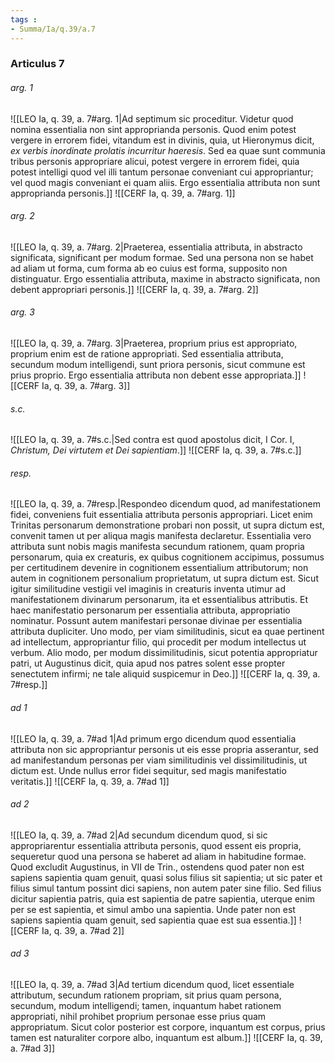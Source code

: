 ```yaml
---
tags : 
- Summa/Ia/q.39/a.7
---
```


### Articulus 7

###### arg. 1
![[LEO Ia, q. 39, a. 7#arg. 1|Ad septimum sic proceditur. Videtur quod nomina essentialia non sint approprianda personis. Quod enim potest vergere in errorem fidei, vitandum est in divinis, quia, ut Hieronymus dicit, *ex verbis inordinate prolatis incurritur haeresis*. Sed ea quae sunt communia tribus personis appropriare alicui, potest vergere in errorem fidei, quia potest intelligi quod vel illi tantum personae conveniant cui appropriantur; vel quod magis conveniant ei quam aliis. Ergo essentialia attributa non sunt approprianda personis.]]
![[CERF Ia, q. 39, a. 7#arg. 1]]

###### arg. 2
![[LEO Ia, q. 39, a. 7#arg. 2|Praeterea, essentialia attributa, in abstracto significata, significant per modum formae. Sed una persona non se habet ad aliam ut forma, cum forma ab eo cuius est forma, supposito non distinguatur. Ergo essentialia attributa, maxime in abstracto significata, non debent appropriari personis.]]
![[CERF Ia, q. 39, a. 7#arg. 2]]

###### arg. 3
![[LEO Ia, q. 39, a. 7#arg. 3|Praeterea, proprium prius est appropriato, proprium enim est de ratione appropriati. Sed essentialia attributa, secundum modum intelligendi, sunt priora personis, sicut commune est prius proprio. Ergo essentialia attributa non debent esse appropriata.]]
![[CERF Ia, q. 39, a. 7#arg. 3]]

###### s.c.
![[LEO Ia, q. 39, a. 7#s.c.|Sed contra est quod apostolus dicit, I Cor. I, *Christum, Dei virtutem et Dei sapientiam*.]]
![[CERF Ia, q. 39, a. 7#s.c.]]

###### resp.
![[LEO Ia, q. 39, a. 7#resp.|Respondeo dicendum quod, ad manifestationem fidei, conveniens fuit essentialia attributa personis appropriari. Licet enim Trinitas personarum demonstratione probari non possit, ut supra dictum est, convenit tamen ut per aliqua magis manifesta declaretur. Essentialia vero attributa sunt nobis magis manifesta secundum rationem, quam propria personarum, quia ex creaturis, ex quibus cognitionem accipimus, possumus per certitudinem devenire in cognitionem essentialium attributorum; non autem in cognitionem personalium proprietatum, ut supra dictum est. Sicut igitur similitudine vestigii vel imaginis in creaturis inventa utimur ad manifestationem divinarum personarum, ita et essentialibus attributis. Et haec manifestatio personarum per essentialia attributa, appropriatio nominatur. Possunt autem manifestari personae divinae per essentialia attributa dupliciter. Uno modo, per viam similitudinis, sicut ea quae pertinent ad intellectum, appropriantur filio, qui procedit per modum intellectus ut verbum. Alio modo, per modum dissimilitudinis, sicut potentia appropriatur patri, ut Augustinus dicit, quia apud nos patres solent esse propter senectutem infirmi; ne tale aliquid suspicemur in Deo.]]
![[CERF Ia, q. 39, a. 7#resp.]]

###### ad 1
![[LEO Ia, q. 39, a. 7#ad 1|Ad primum ergo dicendum quod essentialia attributa non sic appropriantur personis ut eis esse propria asserantur, sed ad manifestandum personas per viam similitudinis vel dissimilitudinis, ut dictum est. Unde nullus error fidei sequitur, sed magis manifestatio veritatis.]]
![[CERF Ia, q. 39, a. 7#ad 1]]

###### ad 2
![[LEO Ia, q. 39, a. 7#ad 2|Ad secundum dicendum quod, si sic appropriarentur essentialia attributa personis, quod essent eis propria, sequeretur quod una persona se haberet ad aliam in habitudine formae. Quod excludit Augustinus, in VII de Trin., ostendens quod pater non est sapiens sapientia quam genuit, quasi solus filius sit sapientia; ut sic pater et filius simul tantum possint dici sapiens, non autem pater sine filio. Sed filius dicitur sapientia patris, quia est sapientia de patre sapientia, uterque enim per se est sapientia, et simul ambo una sapientia. Unde pater non est sapiens sapientia quam genuit, sed sapientia quae est sua essentia.]]
![[CERF Ia, q. 39, a. 7#ad 2]]

###### ad 3
![[LEO Ia, q. 39, a. 7#ad 3|Ad tertium dicendum quod, licet essentiale attributum, secundum rationem propriam, sit prius quam persona, secundum, modum intelligendi; tamen, inquantum habet rationem appropriati, nihil prohibet proprium personae esse prius quam appropriatum. Sicut color posterior est corpore, inquantum est corpus, prius tamen est naturaliter corpore albo, inquantum est album.]]
![[CERF Ia, q. 39, a. 7#ad 3]]

